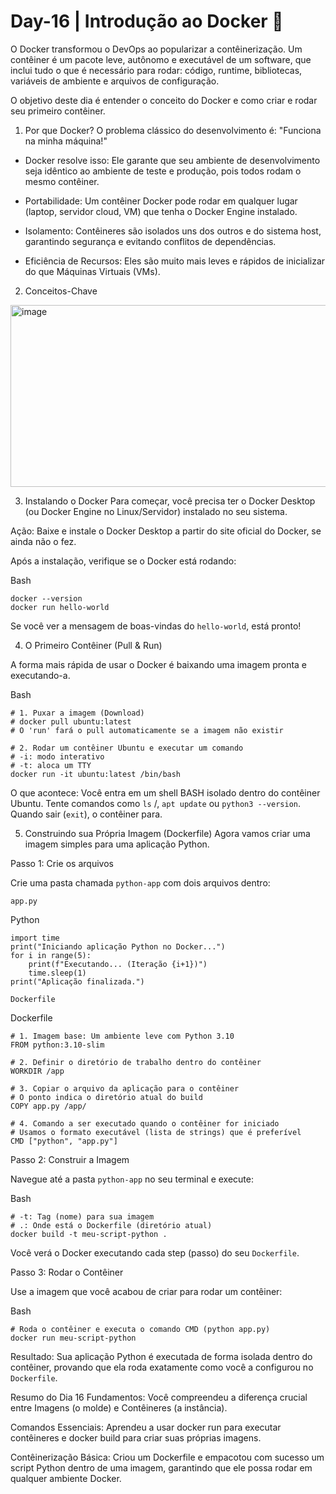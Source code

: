 # Day-16 | Introdução ao Docker 🐬

O Docker transformou o DevOps ao popularizar a contêinerização. Um contêiner é um pacote leve, autônomo e executável de um software, que inclui tudo o que é necessário para rodar: código, runtime, bibliotecas, variáveis de ambiente e arquivos de configuração.

O objetivo deste dia é entender o conceito do Docker e como criar e rodar seu primeiro contêiner.

1. Por que Docker?
O problema clássico do desenvolvimento é: "Funciona na minha máquina!"

- Docker resolve isso: Ele garante que seu ambiente de desenvolvimento seja idêntico ao ambiente de teste e produção, pois todos rodam o mesmo contêiner.

- Portabilidade: Um contêiner Docker pode rodar em qualquer lugar (laptop, servidor cloud, VM) que tenha o Docker Engine instalado.

- Isolamento: Contêineres são isolados uns dos outros e do sistema host, garantindo segurança e evitando conflitos de dependências.

- Eficiência de Recursos: Eles são muito mais leves e rápidos de inicializar do que Máquinas Virtuais (VMs).

2. Conceitos-Chave
<img width="710" height="291" alt="image" src="https://github.com/user-attachments/assets/454beaa5-4eaa-4878-bd1f-f22b4c2f22ff" />

3. Instalando o Docker
Para começar, você precisa ter o Docker Desktop (ou Docker Engine no Linux/Servidor) instalado no seu sistema.

Ação: Baixe e instale o Docker Desktop a partir do site oficial do Docker, se ainda não o fez.

Após a instalação, verifique se o Docker está rodando:

Bash
````
docker --version
docker run hello-world
````
Se você ver a mensagem de boas-vindas do `hello-world`, está pronto!

4. O Primeiro Contêiner (Pull & Run)
   
A forma mais rápida de usar o Docker é baixando uma imagem pronta e executando-a.

Bash
````
# 1. Puxar a imagem (Download)
# docker pull ubuntu:latest
# O 'run' fará o pull automaticamente se a imagem não existir

# 2. Rodar um contêiner Ubuntu e executar um comando
# -i: modo interativo
# -t: aloca um TTY
docker run -it ubuntu:latest /bin/bash
````
O que acontece: Você entra em um shell BASH isolado dentro do contêiner Ubuntu. Tente comandos como `ls` /, `apt update` ou `python3 --version`. Quando sair (`exit`), o contêiner para.

5. Construindo sua Própria Imagem (Dockerfile)
Agora vamos criar uma imagem simples para uma aplicação Python.

Passo 1: Crie os arquivos

Crie uma pasta chamada `python-app` com dois arquivos dentro:

`app.py`

Python
````
import time
print("Iniciando aplicação Python no Docker...")
for i in range(5):
    print(f"Executando... (Iteração {i+1})")
    time.sleep(1)
print("Aplicação finalizada.")
````

`Dockerfile`

Dockerfile
````
# 1. Imagem base: Um ambiente leve com Python 3.10
FROM python:3.10-slim

# 2. Definir o diretório de trabalho dentro do contêiner
WORKDIR /app

# 3. Copiar o arquivo da aplicação para o contêiner
# O ponto indica o diretório atual do build
COPY app.py /app/

# 4. Comando a ser executado quando o contêiner for iniciado
# Usamos o formato executável (lista de strings) que é preferível
CMD ["python", "app.py"]
````
Passo 2: Construir a Imagem

Navegue até a pasta `python-app` no seu terminal e execute:

Bash
````
# -t: Tag (nome) para sua imagem
# .: Onde está o Dockerfile (diretório atual)
docker build -t meu-script-python .
````
Você verá o Docker executando cada step (passo) do seu `Dockerfile`.

Passo 3: Rodar o Contêiner

Use a imagem que você acabou de criar para rodar um contêiner:

Bash
````
# Roda o contêiner e executa o comando CMD (python app.py)
docker run meu-script-python
````
Resultado: Sua aplicação Python é executada de forma isolada dentro do contêiner, provando que ela roda exatamente como você a configurou no `Dockerfile`.

Resumo do Dia 16
Fundamentos: Você compreendeu a diferença crucial entre Imagens (o molde) e Contêineres (a instância).

Comandos Essenciais: Aprendeu a usar docker run para executar contêineres e docker build para criar suas próprias imagens.

Contêinerização Básica: Criou um Dockerfile e empacotou com sucesso um script Python dentro de uma imagem, garantindo que ele possa rodar em qualquer ambiente Docker.

